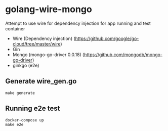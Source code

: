 # golang-wire-mongo

Attempt to use wire for dependency injection for app running and test container

* Wire (Dependency injection) (https://github.com/google/go-cloud/tree/master/wire)
* Gin
* Mongo (mongo-go-driver 0.0.18) (https://github.com/mongodb/mongo-go-driver)
* ginkgo (e2e)

## Generate wire_gen.go

```
make generate
```

## Running e2e test

```
docker-compose up
make e2e
```
